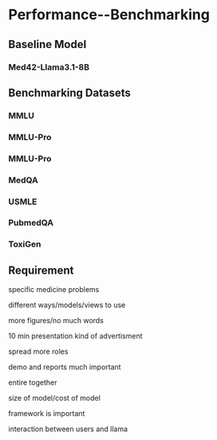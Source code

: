 # Performance--Benchmarking

## Baseline Model

###  Med42-Llama3.1-8B

## Benchmarking Datasets

###  MMLU 

### MMLU-Pro

### MMLU-Pro

###  MedQA

### USMLE

### PubmedQA 

### ToxiGen 


## Requirement

specific medicine problems

different ways/models/views to use

more figures/no much words

10 min presentation kind of advertisment

spread more roles

demo and reports much important

entire together

size of model/cost of model

framework is important

interaction between users and llama



